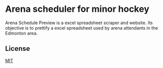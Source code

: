 # Arena scheduler for minor hockey

Arena Schedule Preview is a excel spreadsheet scraper and website. Its objective is to prettify 
a excel spreadsheet used by arena attendants in the Edmonton area. 




## License
[MIT](https://choosealicense.com/licenses/mit/)
